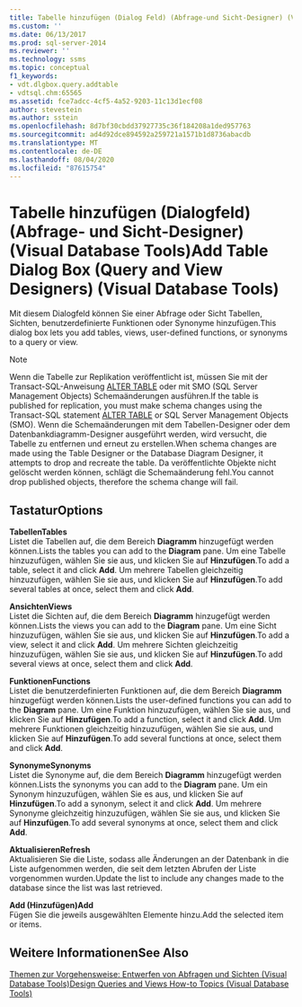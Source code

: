 ```yaml
---
title: Tabelle hinzufügen (Dialog Feld) (Abfrage-und Sicht-Designer) (Visual Database Tools) | Microsoft-Dokumentation
ms.custom: ''
ms.date: 06/13/2017
ms.prod: sql-server-2014
ms.reviewer: ''
ms.technology: ssms
ms.topic: conceptual
f1_keywords:
- vdt.dlgbox.query.addtable
- vdtsql.chm:65565
ms.assetid: fce7adcc-4cf5-4a52-9203-11c13d1ecf08
author: stevestein
ms.author: sstein
ms.openlocfilehash: 8d7bf30cbdd37927735c36f184208a1ded957763
ms.sourcegitcommit: ad4d92dce894592a259721a1571b1d8736abacdb
ms.translationtype: MT
ms.contentlocale: de-DE
ms.lasthandoff: 08/04/2020
ms.locfileid: "87615754"
---
```

# <a name="add-table-dialog-box-query-and-view-designers-visual-database-tools"></a><span data-ttu-id="0c13d-102">Tabelle hinzufügen (Dialogfeld) (Abfrage- und Sicht-Designer) (Visual Database Tools)</span><span class="sxs-lookup"><span data-stu-id="0c13d-102">Add Table Dialog Box (Query and View Designers) (Visual Database Tools)</span></span>
  <span data-ttu-id="0c13d-103">Mit diesem Dialogfeld können Sie einer Abfrage oder Sicht Tabellen, Sichten, benutzerdefinierte Funktionen oder Synonyme hinzufügen.</span><span class="sxs-lookup"><span data-stu-id="0c13d-103">This dialog box lets you add tables, views, user-defined functions, or synonyms to a query or view.</span></span>  
  
> [!NOTE]  
>  <span data-ttu-id="0c13d-104">Wenn die Tabelle zur Replikation veröffentlicht ist, müssen Sie mit der Transact-SQL-Anweisung [ALTER TABLE](/sql/t-sql/statements/alter-table-transact-sql) oder mit SMO (SQL Server Management Objects) Schemaänderungen ausführen.</span><span class="sxs-lookup"><span data-stu-id="0c13d-104">If the table is published for replication, you must make schema changes using the Transact-SQL statement [ALTER TABLE](/sql/t-sql/statements/alter-table-transact-sql) or SQL Server Management Objects (SMO).</span></span> <span data-ttu-id="0c13d-105">Wenn die Schemaänderungen mit dem Tabellen-Designer oder dem Datenbankdiagramm-Designer ausgeführt werden, wird versucht, die Tabelle zu entfernen und erneut zu erstellen.</span><span class="sxs-lookup"><span data-stu-id="0c13d-105">When schema changes are made using the Table Designer or the Database Diagram Designer, it attempts to drop and recreate the table.</span></span> <span data-ttu-id="0c13d-106">Da veröffentlichte Objekte nicht gelöscht werden können, schlägt die Schemaänderung fehl.</span><span class="sxs-lookup"><span data-stu-id="0c13d-106">You cannot drop published objects, therefore the schema change will fail.</span></span>  
  
## <a name="options"></a><span data-ttu-id="0c13d-107">Tastatur</span><span class="sxs-lookup"><span data-stu-id="0c13d-107">Options</span></span>  
 <span data-ttu-id="0c13d-108">**Tabellen**</span><span class="sxs-lookup"><span data-stu-id="0c13d-108">**Tables**</span></span>  
 <span data-ttu-id="0c13d-109">Listet die Tabellen auf, die dem Bereich **Diagramm** hinzugefügt werden können.</span><span class="sxs-lookup"><span data-stu-id="0c13d-109">Lists the tables you can add to the **Diagram** pane.</span></span> <span data-ttu-id="0c13d-110">Um eine Tabelle hinzuzufügen, wählen Sie sie aus, und klicken Sie auf **Hinzufügen**.</span><span class="sxs-lookup"><span data-stu-id="0c13d-110">To add a table, select it and click **Add**.</span></span> <span data-ttu-id="0c13d-111">Um mehrere Tabellen gleichzeitig hinzuzufügen, wählen Sie sie aus, und klicken Sie auf **Hinzufügen**.</span><span class="sxs-lookup"><span data-stu-id="0c13d-111">To add several tables at once, select them and click **Add**.</span></span>  
  
 <span data-ttu-id="0c13d-112">**Ansichten**</span><span class="sxs-lookup"><span data-stu-id="0c13d-112">**Views**</span></span>  
 <span data-ttu-id="0c13d-113">Listet die Sichten auf, die dem Bereich **Diagramm** hinzugefügt werden können.</span><span class="sxs-lookup"><span data-stu-id="0c13d-113">Lists the views you can add to the **Diagram** pane.</span></span> <span data-ttu-id="0c13d-114">Um eine Sicht hinzuzufügen, wählen Sie sie aus, und klicken Sie auf **Hinzufügen**.</span><span class="sxs-lookup"><span data-stu-id="0c13d-114">To add a view, select it and click **Add**.</span></span> <span data-ttu-id="0c13d-115">Um mehrere Sichten gleichzeitig hinzuzufügen, wählen Sie sie aus, und klicken Sie auf **Hinzufügen**.</span><span class="sxs-lookup"><span data-stu-id="0c13d-115">To add several views at once, select them and click **Add**.</span></span>  
  
 <span data-ttu-id="0c13d-116">**Funktionen**</span><span class="sxs-lookup"><span data-stu-id="0c13d-116">**Functions**</span></span>  
 <span data-ttu-id="0c13d-117">Listet die benutzerdefinierten Funktionen auf, die dem Bereich **Diagramm** hinzugefügt werden können.</span><span class="sxs-lookup"><span data-stu-id="0c13d-117">Lists the user-defined functions you can add to the **Diagram** pane.</span></span> <span data-ttu-id="0c13d-118">Um eine Funktion hinzuzufügen, wählen Sie sie aus, und klicken Sie auf **Hinzufügen**.</span><span class="sxs-lookup"><span data-stu-id="0c13d-118">To add a function, select it and click **Add**.</span></span> <span data-ttu-id="0c13d-119">Um mehrere Funktionen gleichzeitig hinzuzufügen, wählen Sie sie aus, und klicken Sie auf **Hinzufügen**.</span><span class="sxs-lookup"><span data-stu-id="0c13d-119">To add several functions at once, select them and click **Add**.</span></span>  
  
 <span data-ttu-id="0c13d-120">**Synonyme**</span><span class="sxs-lookup"><span data-stu-id="0c13d-120">**Synonyms**</span></span>  
 <span data-ttu-id="0c13d-121">Listet die Synonyme auf, die dem Bereich **Diagramm** hinzugefügt werden können.</span><span class="sxs-lookup"><span data-stu-id="0c13d-121">Lists the synonyms you can add to the **Diagram** pane.</span></span> <span data-ttu-id="0c13d-122">Um ein Synonym hinzuzufügen, wählen Sie es aus, und klicken Sie auf **Hinzufügen**.</span><span class="sxs-lookup"><span data-stu-id="0c13d-122">To add a synonym, select it and click **Add**.</span></span> <span data-ttu-id="0c13d-123">Um mehrere Synonyme gleichzeitig hinzuzufügen, wählen Sie sie aus, und klicken Sie auf **Hinzufügen**.</span><span class="sxs-lookup"><span data-stu-id="0c13d-123">To add several synonyms at once, select them and click **Add**.</span></span>  
  
 <span data-ttu-id="0c13d-124">**Aktualisieren**</span><span class="sxs-lookup"><span data-stu-id="0c13d-124">**Refresh**</span></span>  
 <span data-ttu-id="0c13d-125">Aktualisieren Sie die Liste, sodass alle Änderungen an der Datenbank in die Liste aufgenommen werden, die seit dem letzten Abrufen der Liste vorgenommen wurden.</span><span class="sxs-lookup"><span data-stu-id="0c13d-125">Update the list to include any changes made to the database since the list was last retrieved.</span></span>  
  
 <span data-ttu-id="0c13d-126">**Add (Hinzufügen)**</span><span class="sxs-lookup"><span data-stu-id="0c13d-126">**Add**</span></span>  
 <span data-ttu-id="0c13d-127">Fügen Sie die jeweils ausgewählten Elemente hinzu.</span><span class="sxs-lookup"><span data-stu-id="0c13d-127">Add the selected item or items.</span></span>  
  
## <a name="see-also"></a><span data-ttu-id="0c13d-128">Weitere Informationen</span><span class="sxs-lookup"><span data-stu-id="0c13d-128">See Also</span></span>  
 [<span data-ttu-id="0c13d-129">Themen zur Vorgehensweise: Entwerfen von Abfragen und Sichten &#40;Visual Database Tools&#41;</span><span class="sxs-lookup"><span data-stu-id="0c13d-129">Design Queries and Views How-to Topics &#40;Visual Database Tools&#41;</span></span>](visual-database-tools.md)  
  
  
